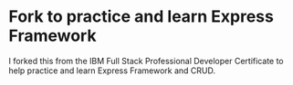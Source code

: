 # Fork to practice and learn Express Framework
I forked this from the IBM Full Stack Professional Developer Certificate to help practice and learn Express Framework and CRUD.
